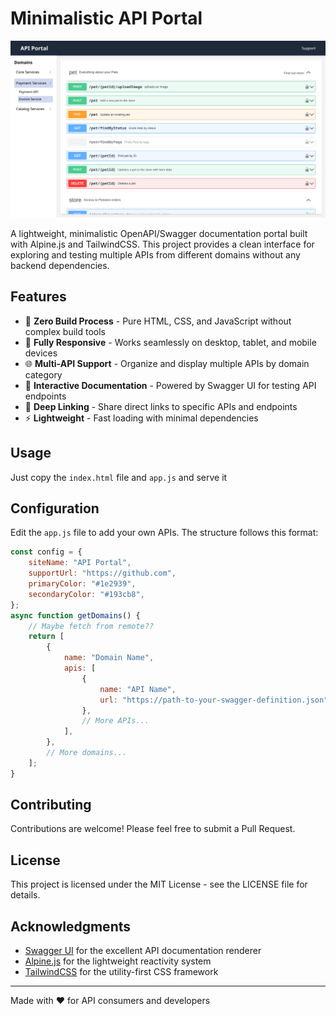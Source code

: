 # Minimalistic API Portal

![API Portal Preview](/preview.png)

A lightweight, minimalistic OpenAPI/Swagger documentation portal built with Alpine.js and TailwindCSS. This project provides a clean interface for exploring and testing multiple APIs from different domains without any backend dependencies.

## Features

- 🚀 **Zero Build Process** - Pure HTML, CSS, and JavaScript without complex build tools
- 📱 **Fully Responsive** - Works seamlessly on desktop, tablet, and mobile devices
- 🌐 **Multi-API Support** - Organize and display multiple APIs by domain category
- 🔎 **Interactive Documentation** - Powered by Swagger UI for testing API endpoints
- 🔄 **Deep Linking** - Share direct links to specific APIs and endpoints
- ⚡ **Lightweight** - Fast loading with minimal dependencies

## Usage

Just copy the `index.html` file and `app.js` and serve it

## Configuration

Edit the `app.js` file to add your own APIs. The structure follows this format:

```javascript
const config = {
    siteName: "API Portal",
    supportUrl: "https://github.com",
    primaryColor: "#1e2939",
    secondaryColor: "#193cb8",
};
async function getDomains() {
    // Maybe fetch from remote??
    return [
        {
            name: "Domain Name",
            apis: [
                {
                    name: "API Name",
                    url: "https://path-to-your-swagger-definition.json",
                },
                // More APIs...
            ],
        },
        // More domains...
    ];
}
```

## Contributing

Contributions are welcome! Please feel free to submit a Pull Request.

## License

This project is licensed under the MIT License - see the LICENSE file for details.

## Acknowledgments

- [Swagger UI](https://swagger.io/tools/swagger-ui/) for the excellent API documentation renderer
- [Alpine.js](https://alpinejs.dev/) for the lightweight reactivity system
- [TailwindCSS](https://tailwindcss.com/) for the utility-first CSS framework

---

Made with ❤️ for API consumers and developers
